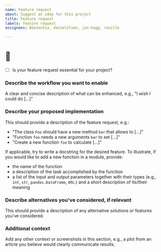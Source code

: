 ```yaml
---
name: Feature request
about: Suggest an idea for this project
title: Feature request
labels: feature request
assignees: BainanXia, danielolsen, jon-hagg, rouille

---
```


 # :rocket:

- [ ] Is your feature request essential for your project?


### Describe the workflow you want to enable
A clear and concise description of what can be enhanced, e.g., "I wish I could do [...]"

### Describe your proposed implementation
This should provide a description of the feature request, e.g.:
* "The class `Foo` should have a new method `bar` that allows to [...]"
* "Function `foo` needs a new arguments `bar` to set [...]"
* "Create a new function `foo` to calculate [...]"

If applicable, try to write a docstring for the desired feature. To illustrate, if you would like to add a new function in a module, provide:
* the name of the function
* a description of the task accomplished by the function
* a list of the input and output parameters together with their types (e.g., `int`,
  `str`, `pandas.DataFrame`, etc.) and a short description of its/their meaning

### Describe alternatives you've considered, if relevant
This should provide a description of any alternative solutions or features you've
considered.

### Additional context
Add any other context or screenshots in this section, e.g., a plot from an article you
believe would clearly communicate results.
